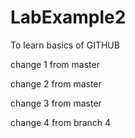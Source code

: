 # LabExample2

To learn basics of GITHUB

change 1 from master

change 2 from master

change 3 from master

change 4 from branch 4
